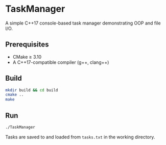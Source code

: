 # TaskManager

A simple C++17 console-based task manager demonstrating OOP and file I/O.

## Prerequisites

- CMake ≥ 3.10
- A C++17-compatible compiler (g++, clang++)

## Build

```bash
mkdir build && cd build
cmake ..
make
```

## Run

```bash
./TaskManager
```

Tasks are saved to and loaded from `tasks.txt` in the working directory.
